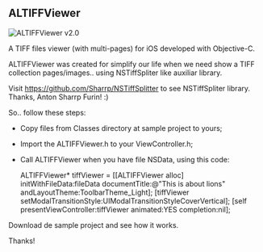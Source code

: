   ALTIFFViewer
---------------

![ALTIFFViewer v2.0](http://albertolourenco.com.br/github/altiffviewer.png)

A TIFF files viewer (with multi-pages) for iOS developed with Objective-C.

ALTIFFViewer was created for simplify our life when we need show a TIFF collection pages/images.. using NSTiffSpliter like auxiliar library.

Visit https://github.com/Sharrp/NSTiffSplitter to see NSTiffSpliter library. Thanks, Anton Sharrp Furin! :)

So.. follow these steps:

- Copy files from Classes directory at sample project to yours;
- Import the ALTIFFViewer.h to your ViewController.h;
- Call ALTIFFViewer when you have file NSData, using this code:

    ALTIFFViewer* tiffViewer = [[ALTIFFViewer alloc] initWithFileData:fileData documentTitle:@"This is about lions" andLayoutTheme:ToolbarTheme_Light];
    [tiffViewer setModalTransitionStyle:UIModalTransitionStyleCoverVertical];
    [self presentViewController:tiffViewer animated:YES completion:nil];

Download de sample project and see how it works.

Thanks!
